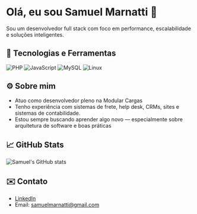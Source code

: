 # Olá, eu sou Samuel Marnatti 👋

Sou um desenvolvedor full stack com foco em performance, escalabilidade e soluções inteligentes.

## 🚀 Tecnologias e Ferramentas
![PHP](https://img.shields.io/badge/-PHP-777BB4?style=flat&logo=php&logoColor=white)
![JavaScript](https://img.shields.io/badge/-JavaScript-F7DF1E?style=flat&logo=javascript&logoColor=black)
![MySQL](https://img.shields.io/badge/-MySQL-4479A1?style=flat&logo=mysql&logoColor=white)
![Linux](https://img.shields.io/badge/-Linux-FCC624?style=flat&logo=linux&logoColor=black)

## ⚙️ Sobre mim
- Atuo como desenvolvedor pleno na Modular Cargas
- Tenho experiência com sistemas de frete, help desk, CRMs, sites e sistemas de contabilidade.
- Estou sempre buscando aprender algo novo — especialmente sobre arquitetura de software e boas práticas

## 📈 GitHub Stats
![Samuel's GitHub stats](https://github-readme-stats.vercel.app/api?username=samuelmarnatti&show_icons=true&theme=dracula)

## ✉️ Contato
- [LinkedIn]([https://linkedin.com/in/seu-usuario](https://www.linkedin.com/in/samuel-oliveira-marnatti-250799a5/))
- Email: samuelmarnatti@gmail.com
